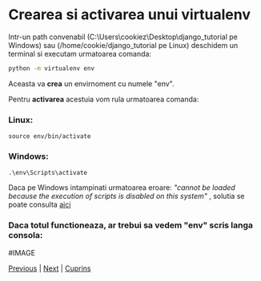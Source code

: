# Crearea si activarea unui virtualenv

Intr-un path convenabil (C:\Users\cookiez\Desktop\django_tutorial pe Windows) sau
(/home/cookie/django_tutorial pe Linux) deschidem un terminal si executam urmatoarea comanda:

```bash
python -m virtualenv env
```

Aceasta va **crea** un envirnoment cu numele "env".

Pentru **activarea** acestuia vom rula urmatoarea comanda:

### Linux:

```
source env/bin/activate
```

### Windows:
```
.\env\Scripts\activate
```

Daca pe Windows intampinati urmatoarea eroare:
*"cannot be loaded because the execution of scripts is disabled on this system"*
, solutia se poate consulta [aici](https://stackoverflow.com/questions/18713086/virtualenv-wont-activate-on-windows)

### Daca totul functioneaza, ar trebui sa vedem "env" scris langa consola:

#IMAGE


[Previous][100] | [Next][101] | [Cuprins][102]

[100]: https://github.com/CookiezLIT/Django-Rest-Framework-Tutorial/blob/main/beginner/setup/1.2_instalare_virtualenv.md
[101]: https://github.com/CookiezLIT/Django-Rest-Framework-Tutorial/blob/main/beginner/setup/1.4_instalare_dependinte.md
[102]: https://github.com/CookiezLIT/Django-Rest-Framework-Tutorial/blob/main/README.md